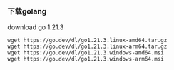 ### 下载golang

download go 1.21.3
```
wget https://go.dev/dl/go1.21.3.linux-amd64.tar.gz
wget https://go.dev/dl/go1.21.3.linux-arm64.tar.gz
wget https://go.dev/dl/go1.21.3.windows-amd64.msi
wget https://go.dev/dl/go1.21.3.windows-arm64.msi
```
